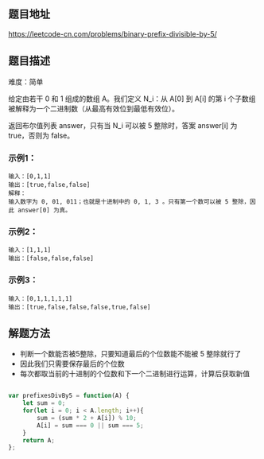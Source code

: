 ## 题目地址

https://leetcode-cn.com/problems/binary-prefix-divisible-by-5/

## 题目描述

难度：简单

给定由若干 0 和 1 组成的数组 A。我们定义 N_i：从 A[0] 到 A[i] 的第 i 个子数组被解释为一个二进制数（从最高有效位到最低有效位）。

返回布尔值列表 answer，只有当 N_i 可以被 5 整除时，答案 answer[i] 为 true，否则为 false。

### 示例1：

```
输入：[0,1,1]
输出：[true,false,false]
解释：
输入数字为 0, 01, 011；也就是十进制中的 0, 1, 3 。只有第一个数可以被 5 整除，因此 answer[0] 为真。
```

### 示例2：

```
输入：[1,1,1]
输出：[false,false,false]
```

### 示例3：

```
输入：[0,1,1,1,1,1]
输出：[true,false,false,false,true,false]
```


## 解题方法

- 判断一个数能否被5整除，只要知道最后的个位数能不能被 5 整除就行了
- 因此我们只需要保存最后的个位数
- 每次都取当前的十进制的个位数和下一个二进制进行运算，计算后获取新值

```js

var prefixesDivBy5 = function(A) {
    let sum = 0;
    for(let i = 0; i < A.length; i++){
        sum = (sum * 2 + A[i]) % 10;
        A[i] = sum === 0 || sum === 5;
    }
    return A;
};
```